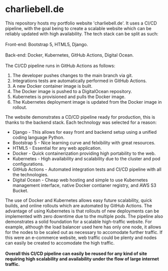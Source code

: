 # charliebell.de
This repository hosts my portfolio website 'charliebell.de'. It uses a CI/CD pipeline, with the goal being to create a scalable website which can be reliably updated with high availability. The tech stack can be split as such:
<br><br>
Front-end: Bootstrap 5, HTML5, Django.
<br><br>
Back-end: Docker, Kubernetes, GitHub Actions, Digital Ocean.
<br><br>
The CI/CD pipeline runs in GitHub Actions as follows:
1. The developer pushes changes to the main branch via git.
2. Integrations tests are automatically performed in GitHub Actions.
3. A new Docker container image is built.
4. The Docker image is pushed to a DigitalOcean repository.
5. Kubernetes is provisioned and pulls the Docker image.
6. The Kubernetes deployment image is updated from the Docker image in rollout.

The website demonstrates a CD/CD pipeline ready for production, this is thanks to the backend stack.
Each technology was selected for a reason:
 - Django - This allows for easy front and backend setup using a unified coding language Python.
 - Bootstrap 5 - Nice learning curve and felxibility with great resources.
 - HTML5 - Essential for any web application.
 - Docker - Quick containerization providing high portability to the web.
 - Kubernetes - High availability and scalability due to the cluster and pod configurations.
 - GitHub Actions - Automated integration tests and CI/CD pipeline with all the technologies.
 - Digital Ocean - Cheap web hosting and simple to use Kubernetes management interface, native Docker contianer registry, and AWS S3 Bucket.

The use of Docker and Kubernetes allows easy future scalability, quick builds, and online rollouts which are automated by GitHub Actions. The advantage of using Kubernetes is that rollouts of new deployments can be implemented with zero downtime due to the multiple pods. The pipeline also demonstrates a solid foundation for a scalable high-traffic website. For example, although the load balancer used here has only one node, it allows for the nodes to be scaled out as necessary to accomodate further traffic. If this were an e-commerce website, web traffic could be plenty and nodes can easily be created to accomodate the high traffic.
<br><br>
<b>Overall this CI/CD pipeline can easily be reused for any kind of site requiring high scalability and availability under the flow of large internet traffic.</b>
